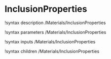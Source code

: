 <!-- MOOSE Documentation Stub: Remove this when content is added. -->

# InclusionProperties
!syntax description /Materials/InclusionProperties

!syntax parameters /Materials/InclusionProperties

!syntax inputs /Materials/InclusionProperties

!syntax children /Materials/InclusionProperties
